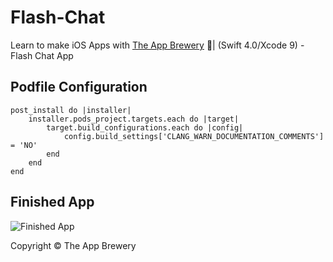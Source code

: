 # Flash-Chat
Learn to make iOS Apps with [The App Brewery](https://www.appbrewery.co) 📱| (Swift 4.0/Xcode 9) - Flash Chat App

## Podfile Configuration
```
post_install do |installer|
    installer.pods_project.targets.each do |target|
        target.build_configurations.each do |config|
            config.build_settings['CLANG_WARN_DOCUMENTATION_COMMENTS'] = 'NO'
        end
    end
end
```

## Finished App
![Finished App](https://github.com/londonappbrewery/Images/blob/master/Flash%20Chat.gif)



Copyright © The App Brewery

